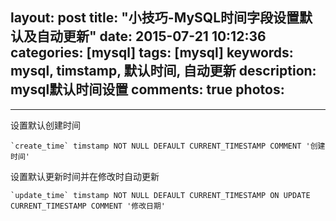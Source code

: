 layout: post
title: "小技巧-MySQL时间字段设置默认及自动更新"
date: 2015-07-21 10:12:36
categories: [mysql]
tags: [mysql]
keywords: mysql, timstamp, 默认时间, 自动更新
description: mysql默认时间设置
comments: true
photos:
-
---
设置默认创建时间

    `create_time` timstamp NOT NULL DEFAULT CURRENT_TIMESTAMP COMMENT '创建时间'

设置默认更新时间并在修改时自动更新

    `update_time` timstamp NOT NULL DEFAULT CURRENT_TIMESTAMP ON UPDATE CURRENT_TIMESTAMP COMMENT '修改日期'
